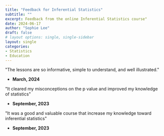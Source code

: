 ```yaml
---
title: "Feedback for Inferential Statistics"
subtitle: ""
excerpt: Feedback from the online Inferential Statistics course"
date: 2024-06-17
author: "Sophie Lee"
draft: false
# layout options: single, single-sidebar
layout: single
categories:
- Statistics
- Education
---
```


"The lessons are so informative, simple to understand, and well illustrated."

- **March, 2024**

"It cleared my misconceptions on the p value and improved my knowledge of statistics"

- **September, 2023**

"It was a good and valuable course that increase my knowledge toward inferential statistics"

- **September, 2023**